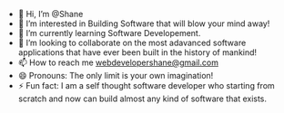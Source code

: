 - 👋 Hi, I’m @Shane
- 👀 I’m interested in Building Software that will blow your mind away!
- 🌱 I’m currently learning Software Developement.
- 💞️ I’m looking to collaborate on the most adavanced software applications that have ever been built in the history of mankind!
- 📫 How to reach me webdevelopershane@gmail.com
- 😄 Pronouns: The only limit is your own imagination!
- ⚡ Fun fact: I am a self thought software developer who starting from scratch and now can build almost any kind of software that exists.

<!---
ShaneTBB19/ShaneTBB19 is a ✨ special ✨ repository because its `README.md` (this file) appears on your GitHub profile.
You can click the Preview link to take a look at your changes.
--->
